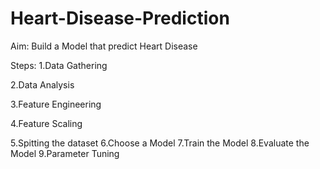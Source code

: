 # Heart-Disease-Prediction

Aim:
Build a Model that predict Heart Disease

Steps:
1.Data Gathering

2.Data Analysis

3.Feature Engineering

4.Feature Scaling

5.Spitting the dataset
6.Choose a Model
7.Train the Model
8.Evaluate the Model
9.Parameter Tuning
